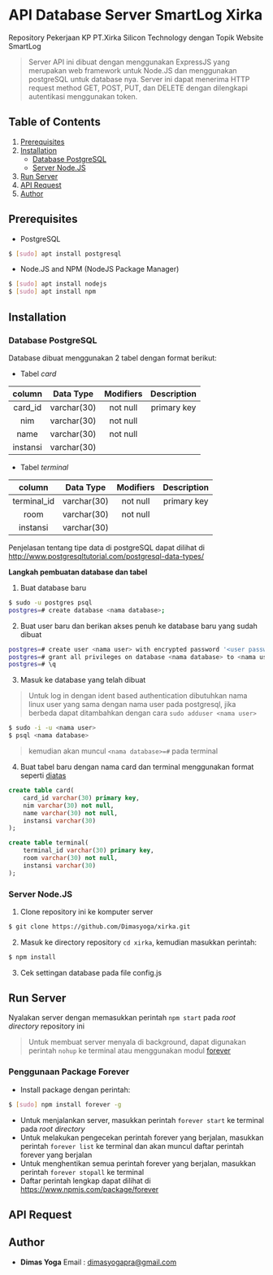 # API Database Server SmartLog Xirka
Repository Pekerjaan KP PT.Xirka Silicon Technology dengan Topik Website SmartLog

>Server API ini dibuat dengan menggunakan ExpressJS yang merupakan web framework untuk Node.JS dan menggunakan postgreSQL untuk database nya. Server ini dapat menerima HTTP request method GET, POST, PUT, dan DELETE dengan dilengkapi autentikasi menggunakan token.

## Table of Contents
1. [Prerequisites](#Prerequisites)
2. [Installation](#Installation)
    - [Database PostgreSQL](##Database-PostgreSQL)
    - [Server Node.JS](Server-Node.js)
3. [Run Server](#Run-Server)
4. [API Request](#API-Request)
5. [Author](#Author)

## Prerequisites
- PostgreSQL
```sh
$ [sudo] apt install postgresql
```
- Node.JS and NPM (NodeJS Package Manager)
```sh
$ [sudo] apt install nodejs
$ [sudo] apt install npm
```
## Installation
### Database PostgreSQL
Database dibuat menggunakan 2 tabel dengan format berikut:
- Tabel *card*

|column|Data Type|Modifiers|Description|
|:---:|:----:|:----:|:---:|
|card_id|varchar(30)|not null|primary key|
|nim|varchar(30)|not null||
|name|varchar(30)|not null||
|instansi|varchar(30)|||

- Tabel *terminal*

|column|Data Type|Modifiers|Description|
|:---:|:----:|:----:|:---:|
|terminal_id|varchar(30)|not null|primary key|
|room|varchar(30)|not null||
|instansi|varchar(30)|||

Penjelasan tentang tipe data di postgreSQL dapat dilihat di http://www.postgresqltutorial.com/postgresql-data-types/

**Langkah pembuatan database dan tabel**
1. Buat database baru
```sh
$ sudo -u postgres psql
postgres=# create database <nama database>;
```
2. Buat user baru dan berikan akses penuh ke database baru yang sudah dibuat
```sh
postgres=# create user <nama user> with encrypted password '<user password>';
postgres=# grant all privileges on database <nama database> to <nama user>;
postgres=# \q
```
3. Masuk ke database yang telah dibuat
>Untuk log in dengan ident based authentication dibutuhkan nama linux user yang sama dengan nama user pada postgresql, jika berbeda dapat ditambahkan dengan cara `sudo adduser <nama user>`

```sh
$ sudo -i -u <nama user>
$ psql <nama database>
```
>kemudian akan muncul `<nama database>=#` pada terminal
4. Buat tabel baru dengan nama card dan terminal menggunakan format seperti [diatas](Database-postgreSQL)
```sql
create table card(
    card_id varchar(30) primary key,
    nim varchar(30) not null,
    name varchar(30) not null,
    instansi varchar(30)
);

create table terminal(
    terminal_id varchar(30) primary key,
    room varchar(30) not null,
    instansi varchar(30)
);
```

### Server Node.JS
1. Clone repository ini ke komputer server
```sh
$ git clone https://github.com/Dimasyoga/xirka.git
```
2. Masuk ke directory repository `cd xirka`, kemudian masukkan perintah:
```sh
$ npm install
```
3. Cek settingan database pada file config.js


## Run Server
Nyalakan server dengan memasukkan perintah `npm start` pada *root directory* repository ini
> Untuk membuat server menyala di background, dapat digunakan perintah `nohup` ke terminal atau menggunakan modul [forever](https://www.npmjs.com/package/forever)
### Penggunaan Package Forever
- Install package dengan perintah:
```sh
$ [sudo] npm install forever -g
```
- Untuk menjalankan server, masukkan perintah `forever start` ke terminal pada *root directory*
- Untuk melakukan pengecekan perintah forever yang berjalan, masukkan perintah `forever list` ke terminal dan akan muncul daftar perintah forever yang berjalan
- Untuk menghentikan semua perintah forever yang berjalan, masukkan perintah `forever stopall` ke terminal
- Daftar perintah lengkap dapat dilihat di https://www.npmjs.com/package/forever

## API Request

## Author
* **Dimas Yoga** 
Email : dimasyogapra@gmail.com
